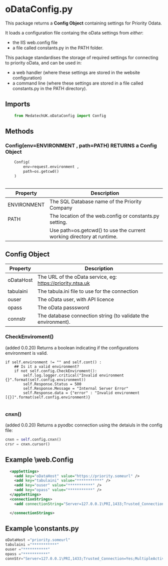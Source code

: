 # oDataConfig.py

This package returns a **Config Object** containing settings for Priority Odata.

It loads a configuration file containg the oData settings from *either*:
- the IIS web.config file
- a file called constants.py in the PATH folder.

This package standardises the storage of required settings for connecting to priority oData, and can be used in:
- a web handler (where these settings are stored in the website configuration) 
- a command line (where these settings are stored in a file called constants.py in the PATH directory).

## Imports
```python
	from MedatechUK.oDataConfig import Config
```

## Methods
### Config(env=ENVIRONMENT , path=PATH) RETURNS a Config Object
```python
    Config(
        env=request.environment , 
        path=os.getcwd()
    )   
	
```
| Property      |Description                            |
|---------------|---------------------------------------|
| ENVIRONMENT        |The SQL Database name of the Priority Company  |
| PATH	|The location of the web.config or constants.py setting.|
||Use path=os.getcwd() to use the current working directory at runtime.|

## Config Object
| Property      |Description                            |
|---------------|---------------------------------------|
| oDataHost     | The URL of the oData service, eg: https://priority.ntsa.uk |
| tabulaini     | The tabula.ini file to use for the connection |
| ouser         |The oData user, with API licence|
| opass         |The oData passsword|
| connstr       |The database connection string (to validate the environment).|

### CheckEnviroment() 
(added 0.0.20)
Returns a boolean indicating if the configurations environment is valid.
```
if self.environment != "" and self.cont() :   
    ## Is it a valid environment?
    if not self.config.CheckEnviroment():
        self.log.logger.critical("Invalid environment {}".format(self.config.environment))
        self.Response.Status = 500
        self.Response.Message = "Internal Server Error"
        self.Response.data = {"error" : "Invalid environment [{}]".format(self.config.environment)} 
		
```

### cnxn()
(added 0.0.20)
Returns a pyodbc connection using the detaiuls in the config file:
```python
cnxn = self.config.cnxn()
crsr = cnxn.cursor()

```

## Example \web.Config
```xml
  <appSettings>
    <add key="oDataHost" value="https://priority.someurl" />
    <add key="tabulaini" value="***********" />
    <add key="ouser" value="***********" />
    <add key="opass" value="***********" />
  </appSettings>
  <connectionStrings>
    <add connectionString="Server=127.0.0.1\PRI,1433;Trusted_Connection=Yes;MultipleActiveResultSets=true;" name="priority" />

  </connectionStrings>
```  

## Example \constants.py
```python
oDataHost ="priority.someurl"
tabulaini ="***********"
ouser ="***********"
opass ="***********"    
connStr="Server=127.0.0.1\PRI,1433;Trusted_Connection=Yes;MultipleActiveResultSets=true;"
```
